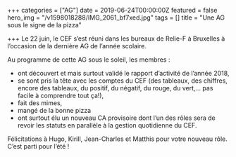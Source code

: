 +++
categories = ["AG"]
date = 2019-06-24T00:00:00Z
featured = false
hero_img = "/v1598018288/IMG_2061_bf7xed.jpg"
tags = []
title = "Une AG sous le signe de la pizza"

+++
Le 22 juin, le CEF s’est réuni dans les bureaux de Relie-F à Bruxelles à l’occasion de la dernière AG de l’année scolaire.

Au programme de cette AG sous le soleil, les membres :

* ont découvert et mais surtout validé le rapport d’activité de l’année 2018,
* se sont pris la tête avec les comptes du CEF (des tableaux, des chiffres, encore des tableaux, du positif, du négatif, du rouge, du vert,... pas facile à comprendre tout ça!),
* fait des mimes,
* mangé de la bonne pizza
* ont surtout élu un nouveau CA provisoire dont l’un des rôles sera de revoir les statuts en parallèle à la gestion quotidienne du CEF.

Félicitations à Hugo, Kirill, Jean-Charles et Matthis pour votre nouveau rôle. C’est parti pour l’été !